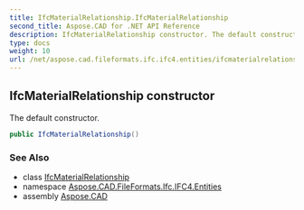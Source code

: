 ```yaml
---
title: IfcMaterialRelationship.IfcMaterialRelationship
second_title: Aspose.CAD for .NET API Reference
description: IfcMaterialRelationship constructor. The default constructor
type: docs
weight: 10
url: /net/aspose.cad.fileformats.ifc.ifc4.entities/ifcmaterialrelationship/ifcmaterialrelationship/
---
```

## IfcMaterialRelationship constructor

The default constructor.

```csharp
public IfcMaterialRelationship()
```

### See Also

* class [IfcMaterialRelationship](../)
* namespace [Aspose.CAD.FileFormats.Ifc.IFC4.Entities](../../ifcmaterialrelationship/)
* assembly [Aspose.CAD](../../../)


